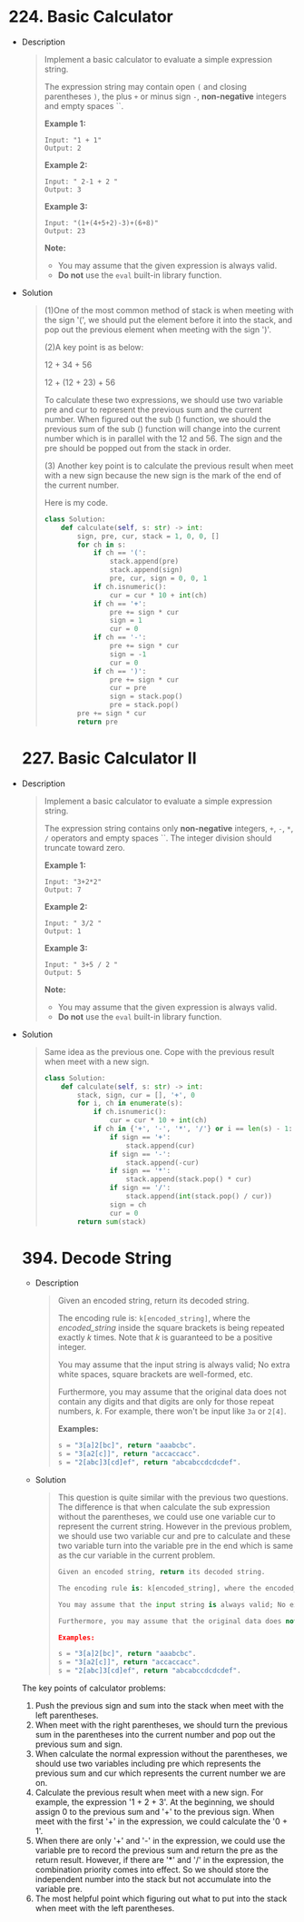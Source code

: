 # 224. Basic Calculator

- Description

  > Implement a basic calculator to evaluate a simple expression string.
  >
  > The expression string may contain open `(` and closing parentheses `)`, the plus `+` or minus sign `-`, **non-negative** integers and empty spaces ``.
  >
  > **Example 1:**
  >
  > ```
  > Input: "1 + 1"
  > Output: 2
  > ```
  >
  > **Example 2:**
  >
  > ```
  > Input: " 2-1 + 2 "
  > Output: 3
  > ```
  >
  > **Example 3:**
  >
  > ```
  > Input: "(1+(4+5+2)-3)+(6+8)"
  > Output: 23
  > ```
  >
  > **Note:**
  >
  > - You may assume that the given expression is always valid.
  > - **Do not** use the `eval` built-in library function.

- Solution

  > (1)One of the most common method of stack is when meeting with the sign '(', we should put the element before it into the stack, and pop out the previous element when meeting with the sign ')'. 
  >
  > (2)A key point is as below:
  >
  > 12 + 34 + 56
  >
  > 12 + (12 + 23) + 56
  >
  > To calculate these two expressions, we should use two variable pre and cur to represent the previous sum and the current number. When figured out the sub () function, we should the previous sum of the sub () function will change into the current number which is in parallel with the 12 and 56. The sign and the pre should be popped out from the stack in order.
  >
  > (3) Another key point is to calculate the previous result when meet with a new sign because the new sign is the mark of the end of the current number.
  >
  > Here is my code.
  >
  > ```python
  > class Solution:
  >     def calculate(self, s: str) -> int:
  >         sign, pre, cur, stack = 1, 0, 0, []
  >         for ch in s:
  >             if ch == '(':
  >                 stack.append(pre)
  >                 stack.append(sign)
  >                 pre, cur, sign = 0, 0, 1
  >             if ch.isnumeric():
  >                 cur = cur * 10 + int(ch)
  >             if ch == '+':
  >                 pre += sign * cur
  >                 sign = 1
  >                 cur = 0
  >             if ch == '-':
  >                 pre += sign * cur
  >                 sign = -1
  >                 cur = 0
  >             if ch == ')':
  >                 pre += sign * cur
  >                 cur = pre
  >                 sign = stack.pop()
  >                 pre = stack.pop()
  >         pre += sign * cur
  >         return pre
  > ```

  # 227. Basic Calculator II
  
- Description

  > Implement a basic calculator to evaluate a simple expression string.
  >
  > The expression string contains only **non-negative** integers, `+`, `-`, `*`, `/` operators and empty spaces ``. The integer division should truncate toward zero.
  >
  > **Example 1:**
  >
  > ```
  > Input: "3+2*2"
  > Output: 7
  > ```
  >
  > **Example 2:**
  >
  > ```
  > Input: " 3/2 "
  > Output: 1
  > ```
  >
  > **Example 3:**
  >
  > ```
  > Input: " 3+5 / 2 "
  > Output: 5
  > ```
  >
  > **Note:**
  >
  > - You may assume that the given expression is always valid.
  > - **Do not** use the `eval` built-in library function.

- Solution

  > Same idea as the previous one. Cope with the previous result when meet with a new sign.
  >
  > ```python
  > class Solution:
  >     def calculate(self, s: str) -> int:
  >         stack, sign, cur = [], '+', 0
  >         for i, ch in enumerate(s):
  >             if ch.isnumeric():
  >                 cur = cur * 10 + int(ch)
  >             if ch in {'+', '-', '*', '/'} or i == len(s) - 1:
  >                 if sign == '+':
  >                     stack.append(cur)
  >                 if sign == '-':
  >                     stack.append(-cur)
  >                 if sign == '*':
  >                     stack.append(stack.pop() * cur)
  >                 if sign == '/':
  >                     stack.append(int(stack.pop() / cur))
  >                 sign = ch
  >                 cur = 0
  >         return sum(stack)
  > ```

  # 394. Decode String

  - Description

    > Given an encoded string, return its decoded string.
    >
    > The encoding rule is: `k[encoded_string]`, where the *encoded_string* inside the square brackets is being repeated exactly *k* times. Note that *k* is guaranteed to be a positive integer.
    >
    > You may assume that the input string is always valid; No extra white spaces, square brackets are well-formed, etc.
    >
    > Furthermore, you may assume that the original data does not contain any digits and that digits are only for those repeat numbers, *k*. For example, there won't be input like `3a` or `2[4]`.
    >
    > **Examples:**
    >
    > ```python
    > s = "3[a]2[bc]", return "aaabcbc".
    > s = "3[a2[c]]", return "accaccacc".
    > s = "2[abc]3[cd]ef", return "abcabccdcdcdef".
    > ```

  - Solution

    > This question is quite similar with the previous two questions. The difference is that when calculate the sub expression without the parentheses, we could use one variable cur to represent the current string. However in the previous problem, we should use two variable cur and pre to calculate and these two variable turn into the variable pre in the end which is same as the cur variable in the current problem.
    >
    > ```python
    > Given an encoded string, return its decoded string.
    > 
    > The encoding rule is: k[encoded_string], where the encoded_string inside the square brackets is being repeated exactly k times. Note that k is guaranteed to be a positive integer.
    > 
    > You may assume that the input string is always valid; No extra white spaces, square brackets are well-formed, etc.
    > 
    > Furthermore, you may assume that the original data does not contain any digits and that digits are only for those repeat numbers, k. For example, there won't be input like 3a or 2[4].
    > 
    > Examples:
    > 
    > s = "3[a]2[bc]", return "aaabcbc".
    > s = "3[a2[c]]", return "accaccacc".
    > s = "2[abc]3[cd]ef", return "abcabccdcdcdef".
    > ```

    

  

  The key points of calculator problems:

  1. Push the previous sign and sum into the stack when meet with the left parentheses.
  2. When meet with the right parentheses, we should turn the previous sum in the parentheses into the current number and pop out the previous sum and sign.
  3. When calculate the normal expression without the parentheses, we should use two variables including pre which represents the previous sum and cur which represents the current number we are on. 
  4. Calculate the previous result when meet with a new sign. For example, the expression '1 + 2 + 3'. At the beginning, we should assign 0 to the previous sum and '+' to the previous sign. When meet with the first '+' in the expression, we could calculate the '0 + 1'.
  5. When there are only '+' and '-' in the expression, we could use the variable pre to record the previous sum and return the pre as the return result. However, if there are '*' and '/' in the expression,  the combination priority comes into effect. So we should store the independent number into the stack but not accumulate into the variable pre.
  6. The most helpful point which figuring out what to put into the stack when meet with the left parentheses.

  

